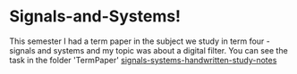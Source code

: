 # Signals-and-Systems!
This semester I had a term paper in the subject we study in term four - signals and systems and my topic was about a digital filter. You can see the task in the folder 'TermPaper'
[signals-systems-handwritten-study-notes](https://github.com/Stefan1354/Signals-and-Systems/assets/101529092/768e106c-58b4-4e09-b4fc-06ade114696f)

